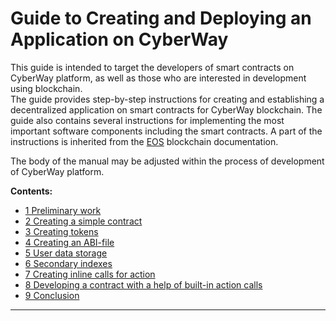 
# Guide to Creating and Deploying an Application on CyberWay 

This guide is intended to target the developers of smart contracts on CyberWay platform, as well as those who are interested in development using blockchain.  
The guide provides step-by-step instructions for creating and establishing a decentralized application on smart contracts for CyberWay blockchain. The guide also contains several instructions for implementing the most important software components including the smart contracts. A part of the instructions is inherited from the [EOS](https://developers.eos.io/eosio-home/docs/) blockchain documentation. 
 
The body of the manual may be adjusted within the process of development of CyberWay platform.  
  
**Contents:**  

  * [1 Preliminary work](/devportal/create_application/overview.md)  
  * [2 Creating a simple contract](/devportal/create_application/hello_user.md)  
  * [3 Creating tokens](/devportal/create_application/create_tokens.md)  
  * [4 Creating an ABI-file](/devportal/create_application/abi_file.md)  
  * [5 User data storage](/devportal/create_application/data_persistence.md)  
  * [6 Secondary indexes](/devportal/create_application/secondary_indexes.md)  
  * [7 Creating inline calls for action](/devportal/create_application/adding_inline_actions.md)  
  * [8 Developing a contract with a help of built-in action calls](/devportal/create_application/inline_action_to_external_contract.md)  
  * [9 Conclusion](/devportal/create_application/conclusion.md)  

****  